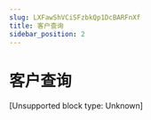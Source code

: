 ```yaml
---
slug: LXFawShVCiSFzbkQp1DcBARFnXf
title: 客户查询
sidebar_position: 2
---
```



# 客户查询


[Unsupported block type: Unknown]

